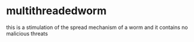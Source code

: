 # multithreadedworm
this is a stimulation of the spread mechanism of a worm and it contains no malicious threats
